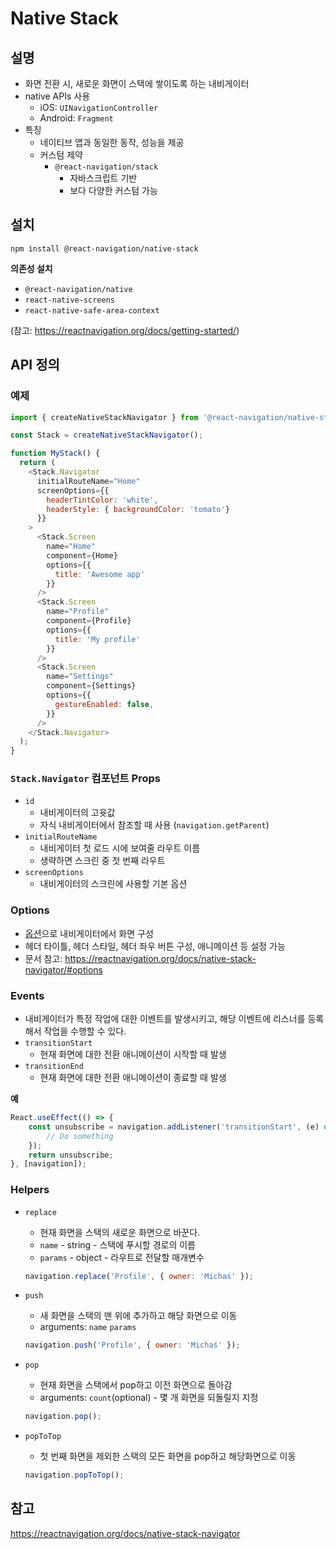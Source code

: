 # Native Stack

## 설명

- 화면 전환 시, 새로운 화면이 스택에 쌓이도록 하는 내비게이터
- native APIs 사용
  - iOS: `UINavigationController`
  - Android: `Fragment`
- 특징
  - 네이티브 앱과 동일한 동작, 성능을 제공
  - 커스텀 제약
    - `@react-navigation/stack`
      - 자바스크립트 기반
      - 보다 다양한 커스텀 가능

## 설치

```
npm install @react-navigation/native-stack
```

**의존성 설치**

- `@react-navigation/native`
- `react-native-screens`
- `react-native-safe-area-context`

(참고: https://reactnavigation.org/docs/getting-started/)

## API 정의

### 예제

```javascript
import { createNativeStackNavigator } from '@react-navigation/native-stack`;

const Stack = createNativeStackNavigator();

function MyStack() {
  return (
    <Stack.Navigator
      initialRouteName="Home"
      screenOptions={{
        headerTintColor: 'white',
        headerStyle: { backgroundColor: 'tomato'}
      }}
    >
      <Stack.Screen
        name="Home"
        component={Home}
        options={{
          title: 'Awesome app'
        }}
      />
      <Stack.Screen
        name="Profile"
        component={Profile}
        options={{
          title: 'My profile'
        }}
      />
      <Stack.Screen
        name="Settings"
        component={Settings}
        options={{
          gestureEnabled: false,
        }}
      />
    </Stack.Navigator>
  );
}
```

### `Stack.Navigator` 컴포넌트 Props

- `id`
  - 내비게이터의 고윳값
  - 자식 내비게이터에서 참조할 때 사용 (`navigation.getParent`)
- `initialRouteName`
  - 내비게이터 첫 로드 시에 보여줄 라우트 이름
  - 생략하면 스크린 중 첫 번째 라우트
- `screenOptions`
  - 내비게이터의 스크린에 사용할 기본 옵션

### Options

- [옵션](./options-for-screens.md)으로 내비게이터에서 화면 구성
- 헤더 타이틀, 헤더 스타일, 헤더 좌우 버튼 구성, 애니메이션 등 설정 가능
- 문서 참고: https://reactnavigation.org/docs/native-stack-navigator/#options

### Events

- 내비게이터가 특정 작업에 대한 이벤트를 발생시키고, 해당 이벤트에 리스너를 등록해서 작업을 수행할 수 있다.
- `transitionStart`
  - 현재 화면에 대한 전환 애니메이션이 시작할 때 발생
- `transitionEnd`
  - 현재 화면에 대한 전환 애니메이션이 종료할 때 발생

**예**

```javascript
React.useEffect(() => {
	const unsubscribe = navigation.addListener('transitionStart', (e) => {
		// Do something
	});
	return unsubscribe;
}, [navigation]);
```

### Helpers

- `replace`
  - 현재 화면을 스택의 새로운 화면으로 바꾼다.
  - `name` - string - 스택에 푸시할 경로의 이름
  - `params` - object - 라우트로 전달할 매개변수
  ```javascript
  navigation.replace('Profile', { owner: 'Michaś' });
  ```
- `push`
  - 새 화면을 스택의 맨 위에 추가하고 해당 화면으로 이동
  - arguments: `name` `params`
  ```javascript
  navigation.push('Profile', { owner: 'Michaś' });
  ```
- `pop`

  - 현재 화면을 스택에서 pop하고 이전 화면으로 돌아감
  - arguments: `count`(optional) - 몇 개 화면을 되돌릴지 지정

  ```javascript
  navigation.pop();
  ```

- `popToTop`
  - 첫 번째 화면을 제외한 스택의 모든 화면을 pop하고 해당화면으로 이동
  ```javascript
  navigation.popToTop();
  ```

## 참고

https://reactnavigation.org/docs/native-stack-navigator
